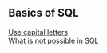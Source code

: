 ## Basics of SQL
[Use capital letters](basics_capital)  
[What is not possible in SQL](basics_not_possible)  

